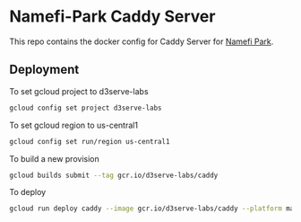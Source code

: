 # Namefi-Park Caddy Server

This repo contains the docker config for Caddy Server for [Namefi Park](github.com/d3servelabs/namefi-park).

## Deployment

To set gcloud project to d3serve-labs

```sh
gcloud config set project d3serve-labs
```

To set gcloud region to us-central1

```sh
gcloud config set run/region us-central1
```

To build a new provision

```sh
gcloud builds submit --tag gcr.io/d3serve-labs/caddy
```

To deploy

```sh
gcloud run deploy caddy --image gcr.io/d3serve-labs/caddy --platform managed --allow-unauthenticated
```